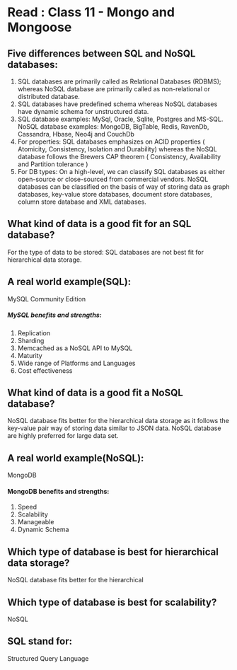 # Read : Class 11 -  Mongo and Mongoose

## Five differences between SQL and NoSQL databases:

1. SQL databases are primarily called as Relational Databases (RDBMS); whereas NoSQL database are primarily called as non-relational or distributed database.
2. SQL databases have predefined schema whereas NoSQL databases have dynamic schema for unstructured data.
3. SQL database examples: MySql, Oracle, Sqlite, Postgres and MS-SQL. NoSQL database examples: MongoDB, BigTable, Redis, RavenDb, Cassandra, Hbase, Neo4j and CouchDb
4. For properties: SQL databases emphasizes on ACID properties ( Atomicity, Consistency, Isolation and Durability) whereas the NoSQL database follows the Brewers CAP theorem ( Consistency, Availability and Partition tolerance )
5. For DB types: On a high-level, we can classify SQL databases as either open-source or close-sourced from commercial vendors. NoSQL databases can be classified on the basis of way of storing data as graph databases, key-value store databases, document store databases, column store database and XML databases.

## What kind of data is a good fit for an SQL database?
For the type of data to be stored: SQL databases are not best fit for hierarchical data storage. 

## A real world example(SQL):
 MySQL Community Edition
##### MySQL benefits and strengths:
1. Replication
2. Sharding
3. Memcached as a NoSQL API to MySQL
4. Maturity 
5. Wide range of Platforms and Languages
6. Cost effectiveness

## What kind of data is a good fit a NoSQL database?
NoSQL database fits better for the hierarchical data storage as it follows the key-value pair way of storing data similar to JSON data. NoSQL database are highly preferred for large data set. 

## A real world example(NoSQL):
MongoDB

####  MongoDB benefits and strengths:
1. Speed
2. Scalability
3. Manageable
4. Dynamic Schema

## Which type of database is best for hierarchical data storage?
NoSQL database fits better for the hierarchical 

## Which type of database is best for scalability?
NoSQL

## SQL stand for:
Structured Query Language


